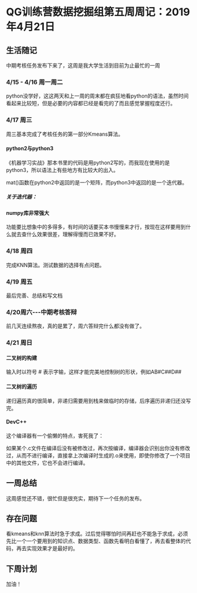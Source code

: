 #  QG训练营数据挖掘组第五周周记：2019年4月21日

## 生活随记

中期考核任务发布下来了，这周是我大学生活到目前为止最忙的一周

### 4/15 - 4/16 周一周二

python没学好，这这两天和上一周的周末都在疯狂地看python的语法，虽然时间看起来比较短，但是必要的内容都已经是看完的了而且感觉掌握程度还行。

### 4/17 周三

周三基本完成了考核任务的第一部分Kmeans算法。

#### python2与python3

《机器学习实战》那本书里的代码是用python2写的，而我现在使用的是python3，所以语法上有些地方有比较大的出入。

mat()函数在python2中返回的是一个矩阵，而python3中返回的是一个迭代器。

##### 关于迭代器：

[廖雪峰的网站对迭代器的介绍]: https://www.liaoxuefeng.com/wiki/0014316089557264a6b348958f449949df42a6d3a2e542c000/00143178254193589df9c612d2449618ea460e7a672a366000

#### numpy库非常强大

功能要比想象中的多得多，有时间的话要买本书慢慢来才行，按现在这样要用到什么就去查什么效果很差，理解得慢而已效果不好。

### 4/18 周四

完成KNN算法。测试数据的选择有点问题。

### 4/19 周五 

最后完善、总结和写文档

### 4/20周六---中期考核答辩

前几天连续熬夜，真的是累了，周六答辩完什么都没有做了。

### 4/21 周日

#### 二叉树的构建

输入时以符号 #  表示字输，这样才能完美地控制树的形状，例如AB#C##D##

#### 二叉树的遍历

递归遍历真的很简单，非递归需要用到栈来做临时的存储，后序遍历非递归还没写完。

#### DevC++

这个编译器有一个偷懒的特点，害死我了：

如果某个.c文件在编译后没有被修改过，再次按编译，编译器会识别出你没有修改过，从而不进行编译，直接拿上次编译时生成的.o来使用，即使你修改了一个项目中的其他文件，它也不会进行编译。

## 一周总结

这周感觉还不错，很忙但是很充实，期待下一个任务的发布。

## 存在问题

看kmeans和knn算法时急于求成。过后觉得哪怕时间再赶也不能急于求成，必须先比一个一个要用到的知识点、数据类型、函数先看明白看懂了，再去看整体的代码，再去实现效果才是最好的。

## 下周计划

加油！
